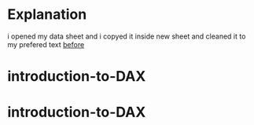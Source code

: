 # Explanation

i opened my data sheet and i copyed it inside new sheet and cleaned it to my prefered text [before]()

# introduction-to-DAX
# introduction-to-DAX
